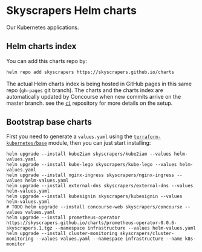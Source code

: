 # Skyscrapers Helm charts

Our Kubernetes applications.

## Helm charts index

You can add this charts repo by:

```sh
helm repo add skyscrapers https://skyscrapers.github.io/charts
```

The actual Helm charts index is being hosted in GitHub pages in this same repo (`gh-pages` git branch). 
The charts and the charts index are automatically updated by Concourse when new commits arrive
on the master branch. see the [`ci`](https://github.com/skyscrapers/ci) repository for more details
on the setup.

## Bootstrap base charts

First you need to generate a `values.yaml` using the 
[`terraform-kubernetes/base`](https://github.com/skyscrapers/terraform-kubernetes/tree/master/base)
module, then you can just start installing:

```console
helm upgrade --install kube2iam skyscrapers/kube2iam --values helm-values.yaml
helm upgrade --install kube-lego skyscrapers/kube-lego --values helm-values.yaml
helm upgrade --install nginx-ingress skyscrapers/nginx-ingress --values helm-values.yaml
helm upgrade --install external-dns skyscrapers/external-dns --values helm-values.yaml
helm upgrade --install kubesignin skyscrapers/kubesignin --values helm-values.yaml
# TODO helm upgrade --install concourse-web skyscrapers/concourse --values values.yaml
helm upgrade --install prometheus-operator https://skyscrapers.github.io/charts/prometheus-operator-0.0.6-skyscrapers.1.tgz --namespace infrastructure --values helm-values.yaml
helm upgrade --install cluster-monitoring skyscrapers/cluster-monitoring --values values.yaml --namespace infrastructure --name k8s-monitor
```

